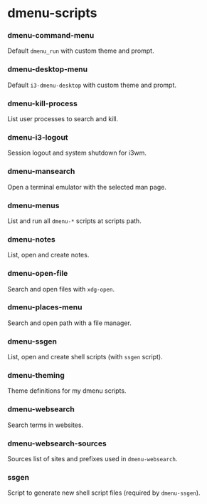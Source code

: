 # dmenu-scripts

### dmenu-command-menu

Default ``dmenu_run`` with custom theme and prompt.

### dmenu-desktop-menu

Default ``i3-dmenu-desktop`` with custom theme and prompt.

### dmenu-kill-process

List user processes to search and kill.

### dmenu-i3-logout

Session logout and system shutdown for i3wm.

### dmenu-mansearch

Open a terminal emulator with the selected man page.

### dmenu-menus

List and run all ``dmenu-*`` scripts at scripts path.

### dmenu-notes

List, open and create notes.

### dmenu-open-file

Search and open files with ``xdg-open``.

### dmenu-places-menu

Search and open path with a file manager.

### dmenu-ssgen

List, open and create shell scripts (with ``ssgen`` script).

### dmenu-theming

Theme definitions for my dmenu scripts.

### dmenu-websearch

Search terms in websites.

### dmenu-websearch-sources

Sources list of sites and prefixes used in ``dmenu-websearch``.

### ssgen

Script to generate new shell script files (required by ``dmenu-ssgen``).
